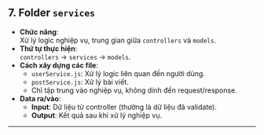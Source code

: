 
## 7. **Folder `services`**
- **Chức năng**:  
  Xử lý logic nghiệp vụ, trung gian giữa `controllers` và `models`.
- **Thứ tự thực hiện**:  
  `controllers` → `services` → `models`.
- **Cách xây dựng các file**:  
  - `userService.js`: Xử lý logic liên quan đến người dùng.  
  - `postService.js`: Xử lý bài viết.  
  - Chỉ tập trung vào nghiệp vụ, không dính đến request/response.  
- **Data ra/vào**:  
  - **Input**: Dữ liệu từ controller (thường là dữ liệu đã validate).  
  - **Output**: Kết quả sau khi xử lý nghiệp vụ.

---
